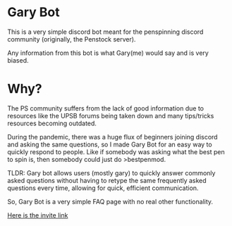 # Gary Bot

This is a very simple discord bot meant for the penspinning discord community (originally, the Penstock server).

Any information from this bot is what Gary(me) would say and is very biased. 

# Why?
The PS community suffers from the lack of good information due to resources like the UPSB forums being taken down and many tips/tricks resources becoming outdated.

During the pandemic, there was a huge flux of beginners joining discord and asking the same questions, so I made Gary Bot for an easy way to quickly respond to people. Like if somebody was asking what the best pen to spin is, then somebody could just do >bestpenmod.

TLDR: Gary bot allows users (mostly gary) to quickly answer commonly asked questions without having to retype the same frequently asked questions every time, allowing for quick, efficient communication.

So, Gary Bot is a very simple FAQ page with no real other functionality.

[Here is the invite link](https://discord.com/oauth2/authorize?client_id=902648820016496651&permissions=8&integration_type=0&scope=bot)
